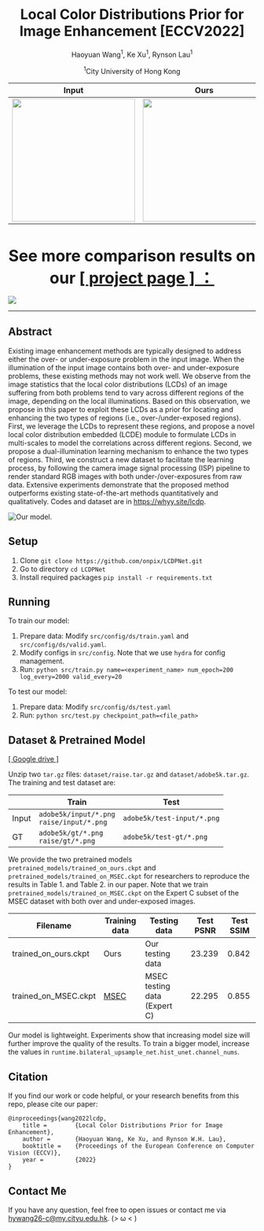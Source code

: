 <div style="text-align: center">
<h1> Local Color Distributions Prior for Image Enhancement [ECCV2022]
</h1>

Haoyuan Wang<sup>1</sup>, Ke Xu<sup>1</sup>, Rynson Lau<sup>1</sup>

<sup>1</sup>City University of Hong Kong

| Input                                                                                                           | Ours                                                                                                            |
|-----------------------------------------------------------------------------------------------------------------|-----------------------------------------------------------------------------------------------------------------|
| <img width=250px src="https://hywang99.github.io/images/lcdpnet/res0-a2117-20050510_213735__MG_1270.png"></img> | <img width=250px src="https://hywang99.github.io/images/lcdpnet/res1-a2117-20050510_213735__MG_1270.png"></img> |

[//]: # (| ![]&#40;https://hywang99.github.io/images/lcdpnet/res0-a1273-IMG_1444.png&#41; | ![]&#40;https://hywang99.github.io/images/lcdpnet/res1-a1273-IMG_1444.png&#41;                 |)
[//]: # (|  ![]&#40;https://hywang99.github.io/images/lcdpnet/res0-a0259-dvf_029.png&#41;     | ![]&#40;https://hywang99.github.io/images/lcdpnet/res1-a0259-dvf_029.png&#41;                  |)
[//]: # (|  ![]&#40;https://hywang99.github.io/images/lcdpnet/res0-a1682-DSC_0010-4.png&#41;     | ![]&#40;https://hywang99.github.io/images/lcdpnet/res1-a1682-DSC_0010-4.png&#41;               |)

<h2 style="font-size: 2rem; margin-bottom:1rem;">
See more comparison results on our <a href="https://whyy.site/lcdp" style="margin: auto;">[ project page ] ：</a>
</h2>
</div>

![](https://github.com/onpix/LCDPNet/blob/main/fig1.jpg)

---

## Abstract 

Existing image enhancement methods are typically designed to address either the over- or under-exposure problem in the input image. When the illumination of the input image contains both over- and under-exposure problems, these existing methods may not work well. We observe from the image statistics that the local color distributions (LCDs) of an image suffering from both problems tend to vary across different regions of the image, depending on the local illuminations. Based on this observation, we propose in this paper to exploit these LCDs as a prior for locating and enhancing the two types of regions (i.e., over-/under-exposed regions). First, we leverage the LCDs to represent these regions, and propose a novel local color distribution embedded (LCDE) module to formulate LCDs in multi-scales to model the correlations across different regions. Second, we propose a dual-illumination learning mechanism to enhance the two types of regions. Third, we construct a new dataset to facilitate the learning process, by following the camera image signal processing (ISP) pipeline to render standard RGB images with both under-/over-exposures from raw data. Extensive experiments demonstrate that the proposed method outperforms existing state-of-the-art methods quantitatively and qualitatively. Codes and dataset are in https://whyy.site/lcdp.

![Our model.](https://hywang99.github.io/images/lcdpnet/arch.png)

## Setup

1. Clone `git clone https://github.com/onpix/LCDPNet.git`
2. Go to directory `cd LCDPNet`
3. Install required packages `pip install -r requirements.txt`

## Running

To train our model:

1. Prepare data: Modify `src/config/ds/train.yaml` and `src/config/ds/valid.yaml`.
2. Modify configs in `src/config`. Note that we use `hydra` for config management.
3. Run: `python src/train.py name=<experiment_name> num_epoch=200 log_every=2000 valid_every=20`

To test our model:

1. Prepare data: Modify `src/config/ds/test.yaml`
2. Run: `python src/test.py checkpoint_path=<file_path>`

## Dataset & Pretrained Model

[[ Google drive ]](https://drive.google.com/drive/folders/10Reaq-N0DiZiFpSrZ8j5g3g0EJes4JiS?usp=sharing)

Unzip two `tar.gz` files: `dataset/raise.tar.gz` and `dataset/adobe5k.tar.gz`. The training and test dataset are:

|       | Train | Test |
|-------|-------|------|
| Input | `adobe5k/input/*.png` <br /> `raise/input/*.png` | `adobe5k/test-input/*.png` |
| GT    | `adobe5k/gt/*.png` <br /> `raise/gt/*.png`       | `adobe5k/test-gt/*.png` |

We provide the two pretrained models `pretrained_models/trained_on_ours.ckpt` and `pretrained_models/trained_on_MSEC.ckpt` for researchers to reproduce the results in Table 1. and Table 2. in our paper. Note that we train `pretrained_models/trained_on_MSEC.ckpt` on the Expert C subset of the MSEC dataset with both over and under-exposed images.

|  Filename   | Training data | Testing data | Test PSNR | Test SSIM |  
|-------|-------|------|-----|-----|
| trained_on_ours.ckpt | Ours | Our testing data  | 23.239  |  0.842 |
| trained_on_MSEC.ckpt | [MSEC](https://github.com/mahmoudnafifi/Exposure_Correction)  | MSEC testing data (Expert C)  | 22.295   |  0.855 |

Our model is lightweight. Experiments show that increasing model size will further improve the quality of the results. To train a bigger model, increase the values in `runtime.bilateral_upsample_net.hist_unet.channel_nums`.

## Citation

If you find our work or code helpful, or your research benefits from this repo, please cite our paper:

```
@inproceedings{wang2022lcdp,
    title =        {Local Color Distributions Prior for Image Enhancement},
    author =       {Haoyuan Wang, Ke Xu, and Rynson W.H. Lau},
    booktitle =    {Proceedings of the European Conference on Computer Vision (ECCV)},
    year =         {2022}
}
```

## Contact Me

If you have any question, feel free to open issues or contact me via hywang26-c@my.cityu.edu.hk. (> ω < )
